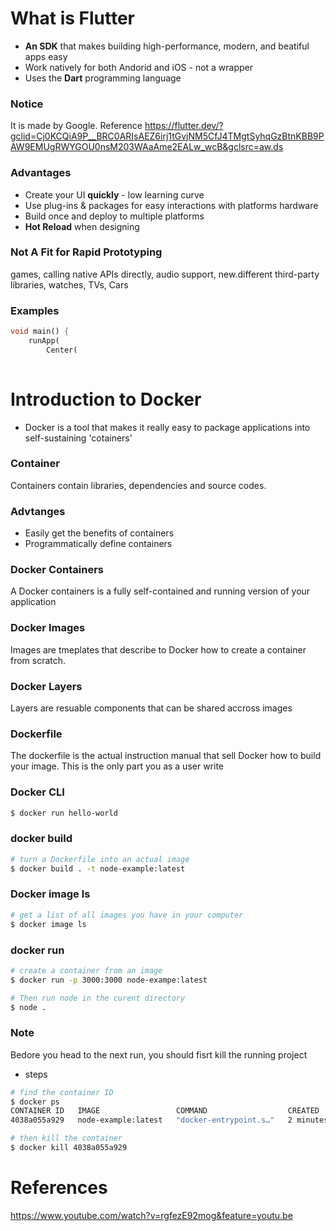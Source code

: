 
# What is Flutter
* **An SDK** that makes building high-performance, modern, and beatiful apps easy
* Work natively for both Andorid and iOS - not a wrapper
* Uses the **Dart** programming language

### Notice 
It is made by Google.
Reference https://flutter.dev/?gclid=Cj0KCQiA9P__BRC0ARIsAEZ6irj1tGvjNM5CfJ4TMgtSyhqGzBtnKBB9PAW9EMUgRWYGOU0nsM203WAaAme2EALw_wcB&gclsrc=aw.ds

### Advantages
* Create your UI **quickly** - low learning curve
* Use plug-ins & packages for easy interactions with platforms hardware
* Build once and deploy to multiple platforms
* **Hot Reload** when designing

### Not A Fit for Rapid Prototyping
games, calling native APIs directly, audio support, new.different third-party libraries, watches, TVs, Cars

### Examples
```dart
void main() {
    runApp(
        Center(
    
```


# Introduction to Docker
* Docker is a tool that makes it really easy to package applications into self-sustaining 'cotainers'

### Container
Containers contain libraries, dependencies and source codes.

### Advtanges
* Easily get the benefits of containers
* Programmatically define containers

### Docker Containers
A Docker containers is a fully self-contained and running version of your application


### Docker Images
Images are tmeplates that describe to Docker how to create a container from scratch.

### Docker Layers
Layers are resuable components that can be shared accross images

### Dockerfile
The dockerfile is the actual instruction manual that sell Docker how to build your image. This is the only part you as a user write

### Docker CLI
```bash
$ docker run hello-world
```

### docker build 
```bash
# turn a Dockerfile into an actual image
$ docker build . -t node-example:latest
```

### Docker image ls
```bash
# get a list of all images you have in your computer
$ docker image ls
```

### docker run
```bash
# create a container from an image
$ docker run -p 3000:3000 node-exampe:latest

# Then run node in the curent directory
$ node .
```

### Note
Bedore you head to the next run, you should fisrt kill the running project
* steps
```bash
# find the container ID
$ docker ps
CONTAINER ID   IMAGE                 COMMAND                  CREATED         STATUS         PORTS     NAMES
4038a055a929   node-example:latest   "docker-entrypoint.s…"   2 minutes ago   Up 2 minutes             magical_zhukovsky

# then kill the container
$ docker kill 4038a055a929
```

# References
https://www.youtube.com/watch?v=rgfezE92mog&feature=youtu.be
